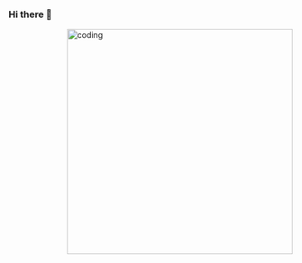 ### Hi there 👋

<!--
**PranavJejurkar/PranavJejurkar** is a ✨ _special_ ✨ repository because its `README.md` (this file) appears on your GitHub profile.

Here are some ideas to get you started:

- 🔭 I’m currently working on ...Web Developer
- 🌱 I’m currently learning ...Web Application
- 👯 I’m looking to collaborate on ...
- 🤔 I’m looking for help with ...
- 💬 Ask me about ...
- 📫 How to reach me: ...
- 😄 Pronouns: ...
- ⚡ Fun fact: ...Reading 
--><img align="right" width=400 alt="coding" src="https://encrypted-tbn0.gstatic.com/images?q=tbn:ANd9GcS2U9UIqcoa53RKCOqFfmicJaQ_QUZLpuXht74H_4Fokv_9DghBEC8ugALl7rGcgcIIagI&usqp=CAU" >

